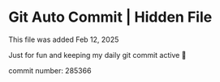 # Git Auto Commit | Hidden File

This file was added Feb 12, 2025

Just for fun and keeping my daily git commit active 🤪

commit number: 285366
